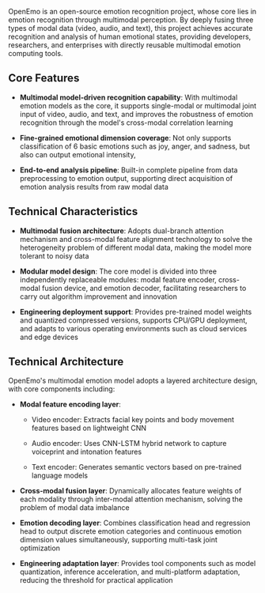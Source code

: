 OpenEmo is an open-source emotion recognition project, whose core lies in emotion recognition through multimodal perception. By deeply fusing three types of modal data (video, audio, and text), this project achieves accurate recognition and analysis of human emotional states, providing developers, researchers, and enterprises with directly reusable multimodal emotion computing tools.

## Core Features


* **Multimodal model-driven recognition capability**: With multimodal emotion models as the core, it supports single-modal or multimodal joint input of video, audio, and text, and improves the robustness of emotion recognition through the model's cross-modal correlation learning

* **Fine-grained emotional dimension coverage**: Not only supports classification of 6 basic emotions such as joy, anger, and sadness, but also can output emotional intensity, 


* **End-to-end analysis pipeline**: Built-in complete pipeline from data preprocessing to emotion output, supporting direct acquisition of emotion analysis results from raw modal data

## Technical Characteristics


* **Multimodal fusion architecture**: Adopts dual-branch attention mechanism and cross-modal feature alignment technology to solve the heterogeneity problem of different modal data, making the model more tolerant to noisy data

* **Modular model design**: The core model is divided into three independently replaceable modules: modal feature encoder, cross-modal fusion device, and emotion decoder, facilitating researchers to carry out algorithm improvement and innovation

* **Engineering deployment support**: Provides pre-trained model weights and quantized compressed versions, supports CPU/GPU deployment, and adapts to various operating environments such as cloud services and edge devices

## Technical Architecture

OpenEmo's multimodal emotion model adopts a layered architecture design, with core components including:


* **Modal feature encoding layer**:


    * Video encoder: Extracts facial key points and body movement features based on lightweight CNN

    * Audio encoder: Uses CNN-LSTM hybrid network to capture voiceprint and intonation features

    * Text encoder: Generates semantic vectors based on pre-trained language models

* **Cross-modal fusion layer**: Dynamically allocates feature weights of each modality through inter-modal attention mechanism, solving the problem of modal data imbalance

* **Emotion decoding layer**: Combines classification head and regression head to output discrete emotion categories and continuous emotion dimension values simultaneously, supporting multi-task joint optimization

* **Engineering adaptation layer**: Provides tool components such as model quantization, inference acceleration, and multi-platform adaptation, reducing the threshold for practical application